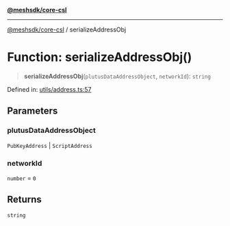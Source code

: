 [**@meshsdk/core-csl**](../README.md)

***

[@meshsdk/core-csl](../globals.md) / serializeAddressObj

# Function: serializeAddressObj()

> **serializeAddressObj**(`plutusDataAddressObject`, `networkId`): `string`

Defined in: [utils/address.ts:57](https://github.com/MeshJS/mesh/blob/1abde1553cbd7cf2cf4e40197fc0de9e4a7d0f49/packages/mesh-core-csl/src/utils/address.ts#L57)

## Parameters

### plutusDataAddressObject

`PubKeyAddress` | `ScriptAddress`

### networkId

`number` = `0`

## Returns

`string`
